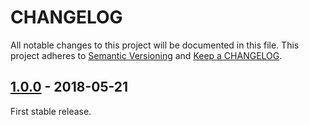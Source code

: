 # CHANGELOG

All notable changes to this project will be documented in this file.
This project adheres to [Semantic Versioning](http://semver.org/) and [Keep a CHANGELOG](http://keepachangelog.com).

## [1.0.0] - 2018-05-21

First stable release.


[1.0.0]: https://github.com/hollodotme/phpunit-testdox-markdown/tree/v1.0.0
